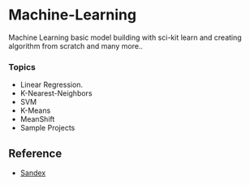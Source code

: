 # Machine-Learning

Machine Learning basic model building with sci-kit learn and creating algorithm from scratch and many more..


### Topics

* Linear Regression.
* K-Nearest-Neighbors 
* SVM 
* K-Means
* MeanShift
* Sample Projects

## Reference

* [Sandex](https://pythonprogramming.net/)

